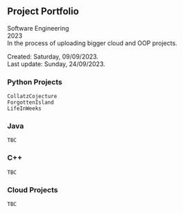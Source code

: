 ## Project Portfolio

Software Engineering <br>
2023 <br>
In the process of uploading bigger cloud and OOP projects. <br>

Created: Saturday, 09/09/2023. <br>
Last update: Sunday, 24/09/2023.

### Python Projects
	CollatzCojecture 
	ForgottenIsland 
	LifeInWeeks 
### Java
	TBC 
### C++
	TBC 
### Cloud Projects
	TBC 
	


